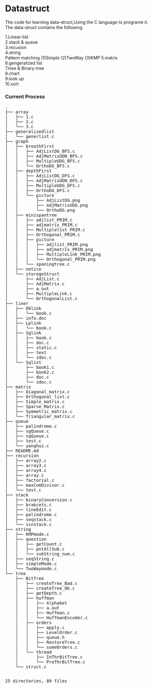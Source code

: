 # Datastruct

The code for learning data-struct,Using the C language to programe it.<br>
The data-struct contains the following <br>

  1.Linear-list<br>
  2.stack & queue<br>
  3.recusion<br>
  4.string<br>
     Pattern matching
       (1)Simple
       (2)TwoWay
       (3)KMP
  5.matrix<br>
  6.gengeralized list<br> 
  7.tree & Binary-tree<br>
  8.chart<br>
  9.look up<br>
  10.sort<br>

<h3>Current Process</h3>
<pre>
.
├── array
│   ├── 1.c
│   ├── 2.c
│   └── 3.c
├── generalizedlist
│   └── generlist.c
├── graph
│   ├── breathFirst
│   │   ├── AdjListDG_BFS.c
│   │   ├── AdjMatrixUDN_BFS.c
│   │   ├── MultipleUDG_BFS.c
│   │   └── OrthoDG_BFS.c
│   ├── depthFirst
│   │   ├── AdjListDG_DFS.c
│   │   ├── AdjMatrixUDN_DFS.c
│   │   ├── MultipleUDG_DFS.c
│   │   ├── OrthoDG_DFS.c
│   │   └── picture
│   │       ├── AdjListDG.png
│   │       ├── AdjMatrixUDG.png
│   │       └── OrthoDG.png
│   ├── minispantree
│   │   ├── adjlist_PRIM.c
│   │   ├── adjmatrix_PRIM.c
│   │   ├── Multiplelist_PRIM.c
│   │   ├── Orthogonal_PRIM.c
│   │   ├── picture
│   │   │   ├── adjlist_PRIM.png
│   │   │   ├── adjmatrix_PRIM.png
│   │   │   ├── MultipleLink_PRIM.png
│   │   │   └── Orthogonal_PRIM.png
│   │   └── spaningtree.c
│   ├── notice
│   └── storegeStruct
│       ├── AdjList.c
│       ├── AdjMatrix.c
│       ├── a.out
│       ├── MultipleLink.c
│       └── OrthogonalList.c
├── liner
│   ├── Dblink
│   │   └── book.c
│   ├── info.doc
│   ├── Lplink
│   │   └── book.c
│   ├── Sglink
│   │   ├── book.c
│   │   ├── doc.c
│   │   ├── static.c
│   │   ├── text
│   │   └── zdoc.c
│   └── Sqlist
│       ├── book1.c
│       ├── book2.c
│       ├── doc.c
│       └── zdoc.c
├── matrix
│   ├── Diagonal_matrix.c
│   ├── Orthogonal_list.c
│   ├── Simple_matrix.c
│   ├── Sparse_Matrix.c
│   ├── Symmetric_matrix.c
│   └── Triangular_matrix.c
├── queue
│   ├── palindrome.c
│   ├── sgQueue.c
│   ├── sqQueue.c
│   ├── test.c
│   └── yanghui.c
├── README.md
├── recursion
│   ├── array2.c
│   ├── array3.c
│   ├── array4.c
│   ├── array.c
│   ├── factorial.c
│   ├── maxComDivisor.c
│   └── test.c
├── stack
│   ├── binaryConversion.c
│   ├── brakcets.c
│   ├── lineEdit.c
│   ├── palindrome.c
│   ├── seqstack.c
│   └── sinstack.c
├── string
│   ├── KMPmode.c
│   ├── question
│   │   ├── getCount.c
│   │   ├── pntAllSub.c
│   │   └── subString_num.c
│   ├── seqString.c
│   ├── simpleMode.c
│   └── TwoWaymode.c
└── tree
    ├── BitTree
    │   ├── createTree_Bad.c
    │   ├── createTree_OK.c
    │   ├── getDepth.c
    │   ├── huffman
    │   │   ├── Alphabet
    │   │   ├── a.out
    │   │   ├── Huffman.c
    │   │   └── HuffmanEncoder.c
    │   ├── orders
    │   │   ├── apply.c
    │   │   ├── LevelOrder.c
    │   │   ├── queue.h
    │   │   ├── RestoreTree.c
    │   │   └── someOrders.c
    │   └── thread
    │       ├── InThrBitTree.c
    │       └── PreThrBitTree.c
    └── struct.c

25 directories, 89 files
</pre>
